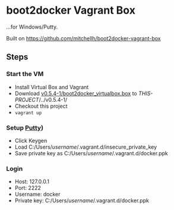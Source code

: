 boot2docker Vagrant Box
==================
...for Windows/Putty.

Built on https://github.com/mitchellh/boot2docker-vagrant-box

## Steps
### Start the VM
* Install Virtual Box and Vagrant
* Download [v0.5.4-1/boot2docker_virtualbox.box](https://github.com/mitchellh/boot2docker-vagrant-box/releases/download/v0.5.4-1/boot2docker_virtualbox.box) to _THIS-PROJECT_/../v0.5.4-1/
* Checkout this project
* `vagrant up`

### Setup [Putty](https://puttytray.goeswhere.com/))
* Click Keygen
* Load C:/Users/_username_/.vagrant.d/insecure_private_key
* Save private key as C:/Users/_username_/.vagrant.d/docker.ppk

### Login
* Host: 127.0.0.1
* Port: 2222
* Username: docker
* Private key: C:/Users/_username_/.vagrant.d/docker.ppk